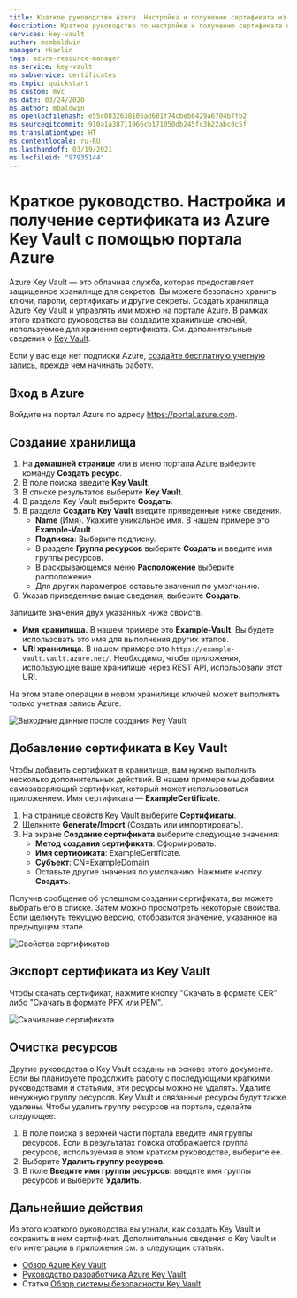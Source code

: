 ```yaml
---
title: Краткое руководство Azure. Настройка и получение сертификата из Key Vault с помощью портала Azure | Документация Майкрософт
description: Краткое руководство по настройке и получению сертификата из Azure Key Vault с помощью портала Azure
services: key-vault
author: msmbaldwin
manager: rkarlin
tags: azure-resource-manager
ms.service: key-vault
ms.subservice: certificates
ms.topic: quickstart
ms.custom: mvc
ms.date: 03/24/2020
ms.author: mbaldwin
ms.openlocfilehash: e55c0832638105ad681f74cbeb6429a6704b7fb2
ms.sourcegitcommit: 910a1a38711966cb171050db245fc3b22abc8c5f
ms.translationtype: HT
ms.contentlocale: ru-RU
ms.lasthandoff: 03/19/2021
ms.locfileid: "97935144"
---
```

# <a name="quickstart-set-and-retrieve-a-certificate-from-azure-key-vault-using-the-azure-portal"></a>Краткое руководство. Настройка и получение сертификата из Azure Key Vault с помощью портала Azure

Azure Key Vault — это облачная служба, которая предоставляет защищенное хранилище для секретов. Вы можете безопасно хранить ключи, пароли, сертификаты и другие секреты. Создать хранилища Azure Key Vault и управлять ими можно на портале Azure. В рамках этого краткого руководства вы создадите хранилище ключей, используемое для хранения сертификата. См. дополнительные сведения о [Key Vault](../general/overview.md).

Если у вас еще нет подписки Azure, [создайте бесплатную учетную запись](https://azure.microsoft.com/free/?WT.mc_id=A261C142F), прежде чем начинать работу.

## <a name="sign-in-to-azure"></a>Вход в Azure

Войдите на портал Azure по адресу https://portal.azure.com.

## <a name="create-a-vault"></a>Создание хранилища

1. На **домашней странице** или в меню портала Azure выберите команду **Создать ресурс**.
2. В поле поиска введите **Key Vault**.
3. В списке результатов выберите **Key Vault**.
4. В разделе Key Vault выберите **Создать**.
5. В разделе **Создать Key Vault** введите приведенные ниже сведения.
    - **Name** (Имя). Укажите уникальное имя. В нашем примере это **Example-Vault**. 
    - **Подписка**: Выберите подписку.
    - В разделе **Группа ресурсов** выберите **Создать** и введите имя группы ресурсов.
    - В раскрывающемся меню **Расположение** выберите расположение.
    - Для других параметров оставьте значения по умолчанию.
6. Указав приведенные выше сведения, выберите **Создать**.

Запишите значения двух указанных ниже свойств.

* **Имя хранилища.** В нашем примере это **Example-Vault**. Вы будете использовать это имя для выполнения других этапов.
* **URI хранилища**. В нашем примере это `https://example-vault.vault.azure.net/`. Необходимо, чтобы приложения, использующие ваше хранилище через REST API, использовали этот URI.

На этом этапе операции в новом хранилище ключей может выполнять только учетная запись Azure.

![Выходные данные после создания Key Vault](../media/certificates/quick-create-portal/vault-properties.png)

## <a name="add-a-certificate-to-key-vault"></a>Добавление сертификата в Key Vault

Чтобы добавить сертификат в хранилище, вам нужно выполнить несколько дополнительных действий. В нашем примере мы добавим самозаверяющий сертификат, который может использоваться приложением. Имя сертификата — **ExampleCertificate**.

1. На странице свойств Key Vault выберите **Сертификаты**.
2. Щелкните **Generate/Import** (Создать или импортировать).
3. На экране **Создание сертификата** выберите следующие значения:
    - **Метод создания сертификата**: Сформировать.
    - **Имя сертификата**: ExampleCertificate.
    - **Субъект**: CN=ExampleDomain
    - Оставьте другие значения по умолчанию. Нажмите кнопку **Создать**.

Получив сообщение об успешном создании сертификата, вы можете выбрать его в списке. Затем можно просмотреть некоторые свойства. Если щелкнуть текущую версию, отобразится значение, указанное на предыдущем этапе.

![Свойства сертификатов](../media/certificates/quick-create-portal/current-version-hidden.png)

## <a name="export-certificate-from-key-vault"></a>Экспорт сертификата из Key Vault
Чтобы скачать сертификат, нажмите кнопку "Скачать в формате CER" либо "Скачать в формате PFX или PEM". 

![Скачивание сертификата](../media/certificates/quick-create-portal/current-version-shown.png)

## <a name="clean-up-resources"></a>Очистка ресурсов

Другие руководства о Key Vault созданы на основе этого документа. Если вы планируете продолжить работу с последующими краткими руководствами и статьями, эти ресурсы можно не удалять.
Удалите ненужную группу ресурсов. Key Vault и связанные ресурсы будут также удалены. Чтобы удалить группу ресурсов на портале, сделайте следующее:

1. В поле поиска в верхней части портала введите имя группы ресурсов. Если в результатах поиска отображается группа ресурсов, используемая в этом кратком руководстве, выберите ее.
2. Выберите **Удалить группу ресурсов**.
3. В поле **Введите имя группы ресурсов:** введите имя группы ресурсов и выберите **Удалить**.


## <a name="next-steps"></a>Дальнейшие действия

Из этого краткого руководства вы узнали, как создать Key Vault и сохранить в нем сертификат. Дополнительные сведения о Key Vault и его интеграции в приложения см. в следующих статьях.

- [Обзор Azure Key Vault](../general/overview.md)
- [Руководство разработчика Azure Key Vault](../general/developers-guide.md)
- Статья [Обзор системы безопасности Key Vault](../general/security-overview.md)

